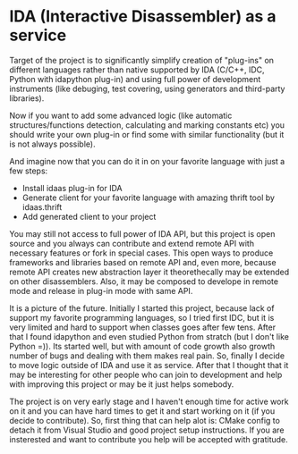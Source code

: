 IDA (Interactive Disassembler) as a service
=====

Target of the project is to significantly simplify creation of "plug-ins" on different languages rather than native supported by IDA (C/C++, IDC, Python with idapython plug-in) and using full power of development instruments (like debuging, test covering, using generators and third-party libraries).

Now if you want to add some advanced logic (like automatic structures/functions detection, calculating and marking constants etc) you should write your own plug-in or find some with similar functionality (but it is not always possible).

And imagine now that you can do it in on your favorite language with just a few steps:
- Install idaas plug-in for IDA
- Generate client for your favorite language with amazing thrift tool by idaas.thrift
- Add generated client to your project

You may still not access to full power of IDA API, but this project is open source and you always can contribute and extend remote API with necessary features or fork in special cases.
This open ways to produce frameworks and libraries based on remote API and, even more, because remote API creates new abstraction layer it theorethecally may be extended on other disassemblers. Also, it may be composed to develope in remote mode and release in plug-in mode with same API.

It is a picture of the future. Initially I started this project, because lack of support my favorite programming languages, so I tried first IDC, but it is very limited and hard to support when classes goes after few tens. After that I found idapython and even studied Python from stratch (but I don't like Python =)). Its started well, but with amount of code growth also growth number of bugs and dealing with them makes real pain. So, finally I decide to move logic outside of IDA and use it as service. After that I thought that it may be interesting for other people who can join to development and help with improving this project or may be it just helps somebody.

The project is on very early stage and I haven't enough time for active work on it and you can have hard times to get it and start working on it (if you decide to contribute). So, first thing that can help alot is: CMake config to detach it from Visual Studio and good project setup instructions. If you are insterested and want to contribute you help will be accepted with gratitude.
